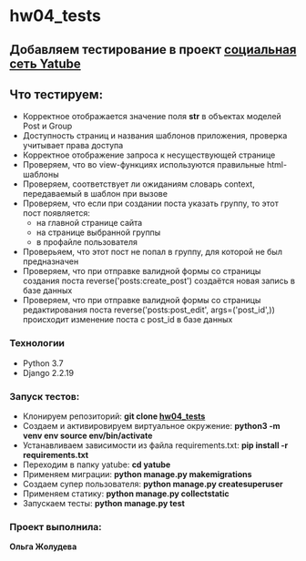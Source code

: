 # hw04_tests

## Добавляем тестирование в проект [социальная сеть Yatube](https://github.com/Olga-Zholudeva/hw03_forms)

## Что тестируем:

- Корректное отображается значение поля __str__ в объектах моделей Post и Group
- Доступность страниц и названия шаблонов приложения, проверка учитывает права доступа
- Корректное отображение запроса к несуществующей странице
- Проверяем, что во view-функциях используются правильные html-шаблоны
- Проверяем, соответствует ли ожиданиям словарь context, передаваемый в шаблон при вызове
- Проверяем, что если при создании поста указать группу, то этот пост появляется:
  - на главной странице сайта
  - на странице выбранной группы
  - в профайле пользователя
- Проверьяем, что этот пост не попал в группу, для которой не был предназначен
- Проверяем, что при отправке валидной формы со страницы создания поста reverse('posts:create_post') создаётся новая запись в базе данных
- Проверяем, что при отправке валидной формы со страницы редактирования поста reverse('posts:post_edit', args=('post_id',)) происходит изменение поста с post_id в базе данных


### Технологии
- Python 3.7
- Django 2.2.19

### Запуск тестов:

- Клонируем репозиторий: **git clone [hw04_tests](https://github.com/Olga-Zholudeva/hw04_tests)**
- Cоздаем и активировируем виртуальное окружение: **python3 -m venv env source env/bin/activate**
- Устанавливаем зависимости из файла requirements.txt: **pip install -r requirements.txt**
- Переходим в папку yatube: **cd yatube**
- Применяем миграции: **python manage.py makemigrations**
- Создаем супер пользователя: **python manage.py createsuperuser**
- Применяем статику: **python manage.py collectstatic**
- Запускаем тесты: **python manage.py test**

### Проект выполнила:

 **Ольга Жолудева**
